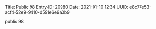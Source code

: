 Title: Public 98
Entry-ID: 20980
Date: 2021-01-10 12:34
UUID: e8c77e53-acf4-52e9-9410-d591e6e9a0b9

public 98
